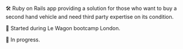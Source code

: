 🛠
Ruby on Rails app providing a solution for those who want to buy a second hand vehicle and need third party expertise on its condition.

🚗
Started during Le Wagon bootcamp London.

🔧
In progress.
